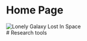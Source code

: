 # Home Page
<img src="https://live.staticflickr.com/432/18059364654_5fb80e23c7_b.jpg" alt="Lonely Galaxy Lost In Space" style="display: block;" />
# Research tools 

